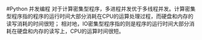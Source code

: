 #Python 并发编程
对于计算密集型程序，多进程并发优于多线程并发。计算密集型程序指的程序的运行时间大部分消耗在CPU的运算处理过程，而硬盘和内存的读写消耗的时间很短；
相对地，IO密集型程序指的则是程序的运行时间大部分消耗在硬盘和内存的读写上，CPU的运算时间很短。
